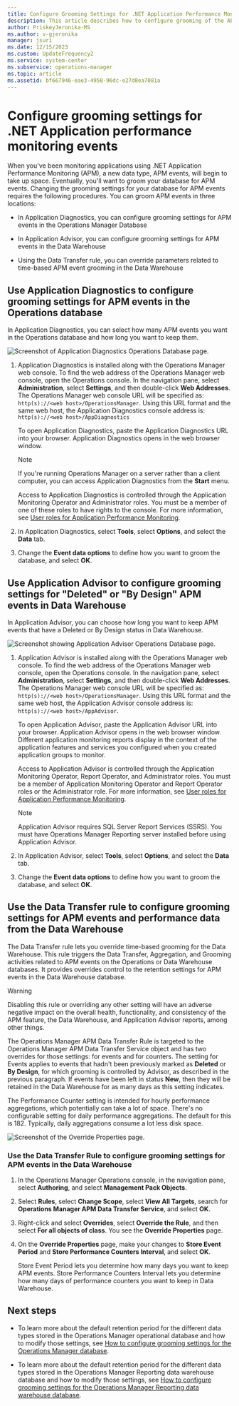 ```yaml
---
title: Configure Grooming Settings for .NET Application Performance Monitoring Events
description: This article describes how to configure grooming of the APM data from the Operations Manager DBs.
author: PriskeyJeronika-MS
ms.author: v-gjeronika
manager: jsuri
ms.date: 12/15/2023
ms.custom: UpdateFrequency2
ms.service: system-center
ms.subservice: operations-manager
ms.topic: article
ms.assetid: bf667946-eae3-4958-96dc-e27d8ea7081a
---
```


# Configure grooming settings for .NET Application performance monitoring events



When you've been monitoring applications using .NET Application Performance Monitoring (APM), a new data type, APM events, will begin to take up space. Eventually, you'll want to groom your database for APM events. Changing the grooming settings for your database for APM events requires the following procedures. You can groom APM events in three locations:  

- In Application Diagnostics, you can configure grooming settings for APM events in the Operations Manager Database  

- In Application Advisor, you can configure grooming settings for APM events in the Data Warehouse  

- Using the Data Transfer rule, you can override parameters related to time-based APM event grooming in the Data Warehouse  

## Use Application Diagnostics to configure grooming settings for APM events in the Operations database

In Application Diagnostics, you can select how many APM events you want in the Operations database and how long you want to keep them.  

![Screenshot of Application Diagnostics Operations Database page.](./media/om2016-appdiagnostics-groomingsettings.png)  

1. Application Diagnostics is installed along with the Operations Manager web console. To find the web address of the Operations Manager web console, open the Operations console. In the navigation pane, select **Administration**, select **Settings**, and then double-click **Web Addresses**. The Operations Manager web console URL will be specified as: `http(s)://<web host>/OperationsManager`. Using this URL format and the same web host, the Application Diagnostics console address is: `http(s)://<web host>/AppDiagnostics`

    To open Application Diagnostics, paste the Application Diagnostics URL into your browser. Application Diagnostics opens in the web browser window.  

    > [!NOTE]  
    > If you're running Operations Manager on a server rather than a client computer, you can access Application Diagnostics from the **Start** menu.  

    Access to Application Diagnostics is controlled through the Application Monitoring Operator and Administrator roles. You must be a member of one of these roles to have rights to the console. For more information, see [User roles for Application Performance Monitoring](manage-working-with-the-application-diagnostics-console.md#user-roles-for-application-performance-monitoring).

2. In Application Diagnostics, select **Tools**, select **Options**, and select the **Data** tab.  

3. Change the **Event data options** to define how you want to groom the database, and select **OK**.  

## Use Application Advisor to configure grooming settings for "Deleted" or "By Design" APM events in Data Warehouse

In Application Advisor, you can choose how long you want to keep APM events that have a Deleted or By Design status in Data Warehouse.  

![Screenshot showing Application Advisor Operations Database page.](./media/om2016-appadvisor-groomingsettings.png)  

1. Application Advisor is installed along with the Operations Manager web console. To find the web address of the Operations Manager web console, open the Operations console. In the navigation pane, select **Administration**, select **Settings**, and then double-click **Web Addresses**. The Operations Manager web console URL will be specified as: `http(s)://<web host>/OperationsManager`. Using this URL format and the same web host, the Application Advisor console address is: `http(s)://<web host>/AppAdvisor`.

    To open Application Advisor, paste the Application Advisor URL into your browser. Application Advisor opens in the web browser window. Different application monitoring reports display in the context of the application features and services you configured when you created application groups to monitor.  

    Access to Application Advisor is controlled through the Application Monitoring Operator, Report Operator, and Administrator roles. You must be a member of Application Monitoring Operator and Report Operator roles or the Administrator role. For more information, see [User roles for Application Performance Monitoring](manage-working-with-the-application-diagnostics-console.md#user-roles-for-application-performance-monitoring).

    > [!NOTE]  
    > Application Advisor requires SQL Server Report Services (SSRS). You must have Operations Manager Reporting server installed before using Application Advisor.  

2. In Application Advisor, select **Tools**, select **Options**, and select the **Data** tab.  

3. Change the **Event data options** to define how you want to groom the database, and select **OK**.  

## Use the Data Transfer rule to configure grooming settings for APM events and performance data from the Data Warehouse

The Data Transfer rule lets you override time-based grooming for the Data Warehouse. This rule triggers the Data Transfer, Aggregation, and Grooming activities related to APM events on the Operations or Data Warehouse databases. It provides overrides control to the retention settings for APM events in the Data Warehouse database.  

> [!WARNING]  
> Disabling this rule or overriding any other setting will have an adverse negative impact on the overall health, functionality, and consistency of the APM feature, the Data Warehouse, and Application Advisor reports, among other things.  

The Operations Manager APM Data Transfer Rule is targeted to the Operations Manager APM Data Transfer Service object and has two overrides for those settings: for events and for counters. The setting for Events applies to events that hadn't been previously marked as **Deleted** or **By Design**, for which grooming is controlled by Advisor, as described in the previous paragraph. If events have been left in status **New**, then they will be retained in the Data Warehouse for as many days as this setting indicates.  

The Performance Counter setting is intended for hourly performance aggregations, which potentially can take a lot of space. There's no configurable setting for daily performance aggregations. The default for this is 182. Typically, daily aggregations consume a lot less disk space.  

![Screenshot of the Override Properties page.](./media/om2016-appmonitor-datatransrule.png)  

### Use the Data Transfer Rule to configure grooming settings for APM events in the Data Warehouse

1. In the Operations Manager Operations console, in the navigation pane, select **Authoring**, and select **Management Pack Objects**.  

2. Select **Rules**, select **Change Scope**, select **View All Targets**, search for **Operations Manager APM Data Transfer Service**, and select **OK**.  

3. Right-click and select **Overrides**, select **Override the Rule**, and then select **For all objects of class**. You see the **Override Properties** page.  

4. On the **Override Properties** page, make your changes to **Store Event Period** and **Store Performance Counters Interval**, and select **OK**.  

    Store Event Period lets you determine how many days you want to keep APM events. Store Performance Counters Interval lets you determine how many days of performance counters you want to keep in Data Warehouse.  

## Next steps

- To learn more about the default retention period for the different data types stored in the Operations Manager operational database and how to modify those settings, see [How to configure grooming settings for the Operations Manager database](manage-omdb-grooming-settings.md).

- To learn more about the default retention period for the different data types stored in the Operations Manager Reporting data warehouse database and how to modify those settings, see [How to configure grooming settings for the Operations Manager Reporting data warehouse database](manage-omdwdb-grooming-settings.md).
